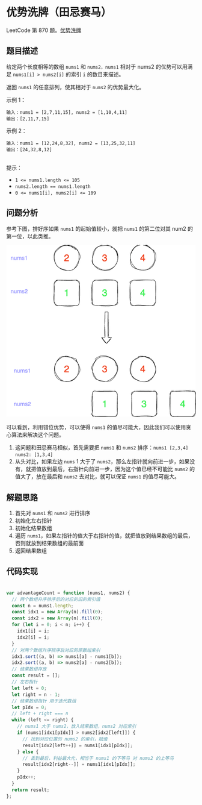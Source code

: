 # 优势洗牌（田忌赛马）

LeetCode 第 870 题。[优势洗牌](https://leetcode-cn.com/problems/advantage-shuffle/)

## 题目描述




给定两个长度相等的数组 `nums1` 和 `nums2，nums1` 相对于 nums2 的优势可以用满足 `nums1[i] > nums2[i]` 的索引 `i` 的数目来描述。

返回 `nums1` 的任意排列，使其相对于 `nums2` 的优势最大化。

 
示例 1：
```
输入：nums1 = [2,7,11,15], nums2 = [1,10,4,11]
输出：[2,11,7,15]
```

示例 2：

```
输入：nums1 = [12,24,8,32], nums2 = [13,25,32,11]
输出：[24,32,8,12]
 
```
提示：


* `1 <= nums1.length <= 105`
* `nums2.length == nums1.length`
* `0 <= nums1[i], nums2[i] <= 109`


## 问题分析
参考下图，排好序如果 `nums1` 的起始值较小，就把 `nums1` 的第二位对其 num2 的第一位，以此类推。

![对比示意图](./assets/nums8.drawio.png)

可以看到，利用错位优势，可以使得 `nums1` 的值尽可能大，因此我们可以使用贪心算法来解决这个问题。

1. 这问题和田忌赛马相似，首先需要把 `nums1` 和 `nums2` 排序：`nums1 [2,3,4]` `nums2: [1,3,4]`
2. 从头对比，如果左边 `nums` 1 大于了 `nums2`，那么左指针就向前进一步，如果没有，就把值放到最后，右指针向前进一步，因为这个值已经不可能比 `nums2` 的值大了，放在最后和 `nums2` 去对比，就可以保证 `nums1` 的值尽可能大。


## 解题思路
1. 首先对 `nums1` 和 `nums2` 进行排序
2. 初始化左右指针
3. 初始化结果数组
4. 遍历 `nums1`，如果左指针的值大于右指针的值，就把值放到结果数组的最后，否则就放到结果数组的最前面
5. 返回结果数组

## 代码实现

```js

var advantageCount = function (nums1, nums2) {
  // 两个数组升序排序后的对应的旧的索引值
  const n = nums1.length;
  const idx1 = new Array(n).fill(0);
  const idx2 = new Array(n).fill(0);
  for (let i = 0; i < n; i++) {
    idx1[i] = i;
    idx2[i] = i;
  }
  // 对两个数组升序排序后对应的原数组索引
  idx1.sort((a, b) => nums1[a] - nums1[b]);
  idx2.sort((a, b) => nums2[a] - nums2[b]);
  // 结果数组存放
  const result = [];
  // 左右指针
  let left = 0;
  let right = n - 1;
  // 结果数组指针 用于迭代数组
  let pIdx = 0; 
  // left + right === n
  while (left <= right) {
    // nums1 大于 nums2，放入结果数组，nums2 对应索引
    if (nums1[idx1[pIdx]] > nums2[idx2[left]]) {
      // 找到对应位置的 nums2 的索引，赋值
      result[idx2[left++]] = nums1[idx1[pIdx]];
    } else {
      // 丢到最后，利益最大化，相当于 nums1 的下等马 对 nums2 的上等马
      result[idx2[right--]] = nums1[idx1[pIdx]];
    }
    pIdx++;
  }
  return result;
};

```